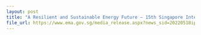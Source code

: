```yaml
---
layout: post
title: "A Resilient and Sustainable Energy Future – 15th Singapore International Energy Week"
file_url: https://www.ema.gov.sg/media_release.aspx?news_sid=20220518ipivjs7gsfyi
---
```

